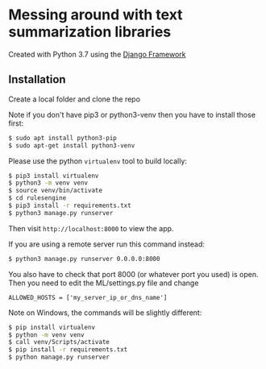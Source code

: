 # Messing around with text summarization libraries

Created with Python 3.7 using the [Django Framework](https://www.djangoproject.com/) 

## Installation

Create a local folder and clone the repo

Note if you don't have pip3 or python3-venv then you have to install those first:

```sh
$ sudo apt install python3-pip
$ sudo apt-get install python3-venv
```

Please use the python `virtualenv` tool to build locally:

```sh
$ pip3 install virtualenv
$ python3 -m venv venv
$ source venv/bin/activate
$ cd rulesengine
$ pip3 install -r requirements.txt
$ python3 manage.py runserver
```

Then visit `http://localhost:8000` to view the app.

If you are using a remote server run this command instead:

```sh
$ python3 manage.py runserver 0.0.0.0:8000
```

You also have to check that port 8000 (or whatever port you used) is open.
Then you need to edit the ML/settings.py file and change

```
ALLOWED_HOSTS = ['my_server_ip_or_dns_name']
```

Note on Windows, the commands will be slightly different:

```sh
$ pip install virtualenv
$ python -m venv venv
$ call venv/Scripts/activate
$ pip install -r requirements.txt
$ python manage.py runserver
```
